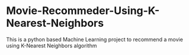 # Movie-Recommeder-Using-K-Nearest-Neighbors
This is a python based Machine Learning project to recommend a movie using K-Nearest Neighbors algorithm
